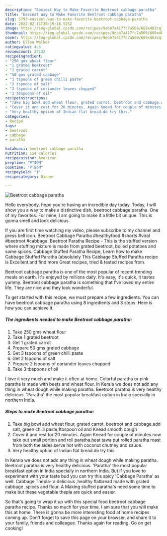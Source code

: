 ```yaml
---
description: "Easiest Way to Make Favorite Beetroot cabbage paratha"
title: "Easiest Way to Make Favorite Beetroot cabbage paratha"
slug: 5793-easiest-way-to-make-favorite-beetroot-cabbage-paratha
date: 2022-02-11T20:19:18.525Z
image: https://img-global.cpcdn.com/recipes/9ebb7a417fc7a509/680x482cq70/beetroot-cabbage-paratha-recipe-main-photo.jpg
thumbnail: https://img-global.cpcdn.com/recipes/9ebb7a417fc7a509/680x482cq70/beetroot-cabbage-paratha-recipe-main-photo.jpg
cover: https://img-global.cpcdn.com/recipes/9ebb7a417fc7a509/680x482cq70/beetroot-cabbage-paratha-recipe-main-photo.jpg
author: Ellen Walker
ratingvalue: 4.6
reviewcount: 33132
recipeingredient:
- "250 gms wheat flour"
- "1 grated beetroot"
- "1 grated carrot"
- "50 gms grated cabbage"
- "3 tspoons of green chilli paste"
- "2 tspoons of salt"
- "2 tspoons of coriander leaves chopped"
- "3 tbspoons of oil"
recipeinstructions:
- "Take big bowl add wheat flour, grated carrot, beetroot and cabbage.add salt, green chilli paste,1tbspoon oil and Knead smooth dough"
- "Cover it and rest for 20 minutes. Again Knead for couple of minutes.now take out small portion and roll paratha.heat tawa put rolled paratha.roast from both the sides.serve hot with coconut chutney and sauce."
- "Very healthy option of Indian flat bread.do try this."
categories:
- Recipe
tags:
- beetroot
- cabbage
- paratha

katakunci: beetroot cabbage paratha 
nutrition: 154 calories
recipecuisine: American
preptime: "PT40M"
cooktime: "PT56M"
recipeyield: "1"
recipecategory: Dinner

---
```



![Beetroot cabbage paratha](https://img-global.cpcdn.com/recipes/9ebb7a417fc7a509/680x482cq70/beetroot-cabbage-paratha-recipe-main-photo.jpg)

Hello everybody, hope you're having an incredible day today. Today, I will show you a way to make a distinctive dish, beetroot cabbage paratha. One of my favorites. For mine, I am going to make it a little bit unique. This is gonna smell and look delicious.

If you are first time watching my video, please subscribe to my channel and press bell icon. Beetroot Cabbage Paratha #healthyfood #shorts #viral #beetroot #cabbage. Beetroot Paratha Recipe - This is the stuffed version where stuffing mixture is made from grated beetroot, boiled potatoes and some spices. Cabbage Stuffed Paratha Recipe, Learn how to make Cabbage Stuffed Paratha (absolutely This Cabbage Stuffed Paratha recipe is Excellent and find more Great recipes, tried &amp; tested recipes from.

Beetroot cabbage paratha is one of the most popular of recent trending meals on earth. It's enjoyed by millions daily. It's easy, it's quick, it tastes yummy. Beetroot cabbage paratha is something that I've loved my entire life. They are nice and they look wonderful.


To get started with this recipe, we must prepare a few ingredients. You can have beetroot cabbage paratha using 8 ingredients and 3 steps. Here is how you can achieve it.

<!--inarticleads1-->

##### The ingredients needed to make Beetroot cabbage paratha:

1. Take 250 gms wheat flour
1. Take 1 grated beetroot
1. Get 1 grated carrot
1. Prepare 50 gms grated cabbage
1. Get 3 tspoons of green chilli paste
1. Get 2 tspoons of salt
1. Prepare 2 tspoons of coriander leaves chopped
1. Take 3 tbspoons of oil


I love it very much and make it often at home. Colorful paratha or pink paratha is made with beets and wheat flour. In Kerala we does not add any thing in wheat dough while making paratha. Beetroot paratha is very healthy delicious. &#39;Paratha&#39; the most popular breakfast option in India specially in northern India. 

<!--inarticleads2-->

##### Steps to make Beetroot cabbage paratha:

1. Take big bowl add wheat flour, grated carrot, beetroot and cabbage.add salt, green chilli paste,1tbspoon oil and Knead smooth dough
1. Cover it and rest for 20 minutes. Again Knead for couple of minutes.now take out small portion and roll paratha.heat tawa put rolled paratha.roast from both the sides.serve hot with coconut chutney and sauce.
1. Very healthy option of Indian flat bread.do try this.


In Kerala we does not add any thing in wheat dough while making paratha. Beetroot paratha is very healthy delicious. &#39;Paratha&#39; the most popular breakfast option in India specially in northern India. But if you love to experiment with your taste bud you can try this spicy &#39;Cabbage Paratha&#39; as well. Cabbage Thepla- a delicious ,healthy flatbread made with grated cabbage ,spices and flour. A Making stuffed paratha&#39;s need some time to make but these vegetable thepla are quick and easier. 

So that's going to wrap it up with this special food beetroot cabbage paratha recipe. Thanks so much for your time. I am sure that you will make this at home. There is gonna be more interesting food at home recipes coming up. Don't forget to save this page on your browser, and share it to your family, friends and colleague. Thanks again for reading. Go on get cooking!
